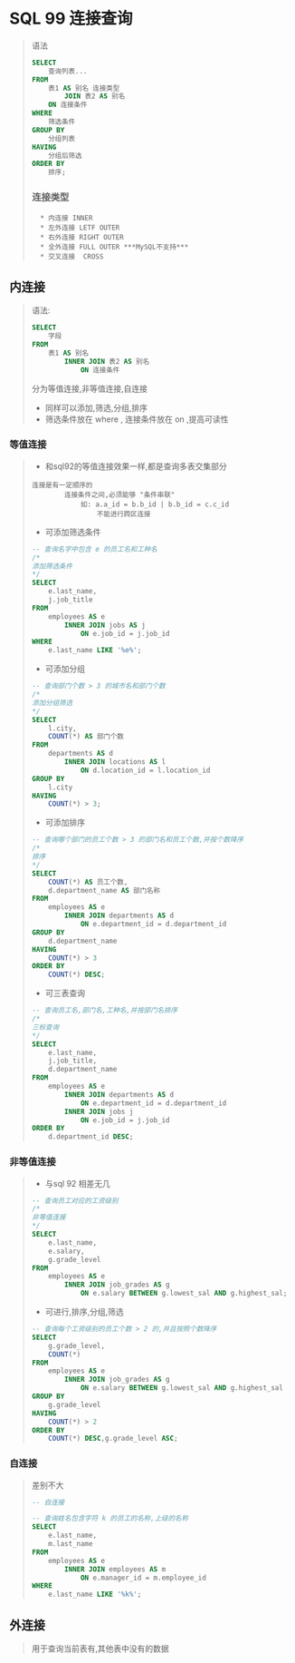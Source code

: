 # SQL 99 连接查询

>   语法
>
>   ```sql
>   SELECT
>   	查询列表...
>   FROM
>   	表1 AS 别名 连接类型
>   		JOIN 表2 AS 别名 
>   	ON 连接条件
>   WHERE
>   	筛选条件
>   GROUP BY
>   	分组列表
>   HAVING
>   	分组后筛选
>   ORDER BY
>   	排序;
>   ```
>
>   ### 连接类型
>
>   	* 内连接 INNER
>   	* 左外连接 LETF OUTER
>   	* 右外连接 RIGHT OUTER
>   	* 全外连接 FULL OUTER ***MySQL不支持***
>   	* 交叉连接  CROSS

## 内连接

>   语法:
>
>   ```sql
>   SELECT
>   	字段
>   FROM
>   	表1 AS 别名
>   		INNER JOIN 表2 AS 别名
>   			ON 连接条件
>   ```
>
>   分为等值连接,非等值连接,自连接
>
>   *   同样可以添加,筛选,分组,排序
>   *   筛选条件放在 where , 连接条件放在 on ,提高可读性

### 等值连接

>   *   和sql92的等值连接效果一样,都是查询多表交集部分
>
>   ```text
>   连接是有一定顺序的
>   		连接条件之间,必须能够 "条件串联"
>   			如: a.a_id = b.b_id | b.b_id = c.c_id
>   				不能进行跨区连接
>   ```
>
>   *   可添加筛选条件
>
>   ```sql
>   -- 查询名字中包含 e 的员工名和工种名
>   /*
>   添加筛选条件
>   */
>   SELECT
>   	e.last_name,
>   	j.job_title
>   FROM
>   	employees AS e
>   		INNER JOIN jobs AS j
>   			ON e.job_id = j.job_id
>   WHERE
>   	e.last_name LIKE '%e%';
>   ```
>
>   *   可添加分组
>
>   ```sql
>   -- 查询部门个数 > 3 的城市名和部门个数
>   /*
>   添加分组筛选
>   */
>   SELECT
>   	l.city,
>   	COUNT(*) AS 部门个数
>   FROM
>   	departments AS d
>   		INNER JOIN locations AS l
>   			ON d.location_id = l.location_id
>   GROUP BY
>   	l.city
>   HAVING
>   	COUNT(*) > 3;
>   ```
>
>   *   可添加排序
>
>   ```sql
>   -- 查询哪个部门的员工个数 > 3 的部门名和员工个数,并按个数降序
>   /*
>   排序
>   */
>   SELECT
>   	COUNT(*) AS 员工个数,
>   	d.department_name AS 部门名称
>   FROM
>   	employees AS e
>   		INNER JOIN departments AS d
>   			ON e.department_id = d.department_id
>   GROUP BY
>   	d.department_name
>   HAVING
>   	COUNT(*) > 3
>   ORDER BY
>   	COUNT(*) DESC;
>   ```
>
>   *   可三表查询
>
>   ```sql
>   -- 查询员工名,部门名,工种名,并按部门名排序
>   /*
>   三标查询
>   */
>   SELECT
>   	e.last_name,
>   	j.job_title,
>   	d.department_name
>   FROM
>   	employees AS e
>   		INNER JOIN departments AS d
>   			ON e.department_id = d.department_id
>   		INNER JOIN jobs j
>   			ON e.job_id = j.job_id
>   ORDER BY
>   	d.department_id DESC;
>   ```

### 非等值连接

>   *   与sql 92 相差无几
>
>   ```sql
>   -- 查询员工对应的工资级别
>   /*
>   非等值连接
>   */
>   SELECT
>   	e.last_name,
>   	e.salary,
>   	g.grade_level
>   FROM
>   	employees AS e
>   		INNER JOIN job_grades AS g
>   			ON e.salary BETWEEN g.lowest_sal AND g.highest_sal;
>   ```
>
>   *   可进行,排序,分组,筛选
>
>   ```sql
>   -- 查询每个工资级别的员工个数 > 2 的,并且按照个数降序
>   SELECT
>   	g.grade_level,
>   	COUNT(*)
>   FROM
>   	employees AS e
>   		INNER JOIN job_grades AS g
>   			ON e.salary BETWEEN g.lowest_sal AND g.highest_sal
>   GROUP BY
>   	g.grade_level
>   HAVING
>   	COUNT(*) > 2
>   ORDER BY
>   	COUNT(*) DESC,g.grade_level ASC;
>   ```

### 自连接

>   差别不大
>
>   ```sql
>   -- 自连接
>   
>   -- 查询姓名包含字符 k 的员工的名称,上级的名称
>   SELECT
>   	e.last_name,
>   	m.last_name
>   FROM
>   	employees AS e
>   		INNER JOIN employees AS m
>   			ON e.manager_id = m.employee_id
>   WHERE
>   	e.last_name LIKE '%k%';
>   ```

## 外连接

>   用于查询当前表有,其他表中没有的数据

